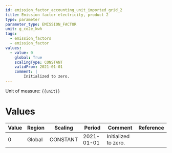 ```yaml
---
id: emission_factor_accounting_unit_imported_grid_2
title: Emission factor electricity, product 2
type: parameter
parameter_type: EMISSION_FACTOR
unit: g_co2e_kwh
tags:
  - emission_factors
  - emission_factor
values:
  - value: 0
    global: True
    scalingType: CONSTANT
    validFrom: 2021-01-01
    comment: |
        Initialized to zero.
---
```



Unit of measure: `{{unit}}`


# Values


| Value | Region | Scaling | Period | Comment | Reference |
|-------|--------|---------|--------|---------|-----------|
| 0 | Global | CONSTANT | 2021-01-01 | Initialized to zero. |  |


